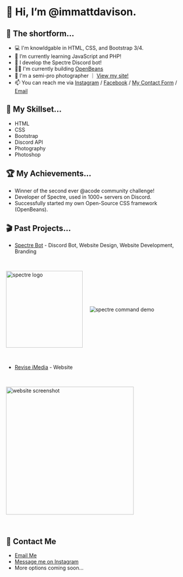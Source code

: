 # 👋 Hi, I’m @immattdavison.

## 📕 The shortform...
- 💻 I'm knowldgable in HTML, CSS, and Bootstrap 3/4.
- 🌱 I’m currently learning JavaScript and PHP!
- 🤖 I develop the Spectre Discord bot!
- 👷‍♂️ I'm currently building [OpenBeans](https://github.com/mjdob/openbeans)
- 📸 I'm a semi-pro photographer &#65372; <a href="https://www.mjdonlineuk.com" target="_blank">View my site!</a>
- 📫 You can reach me via <a href="https://www.instagram.com/mjd.online" target="_blank">Instagram</a> / <a href="https://www.facebook.com/photographymjd" target="_blank">Facebook</a> / <a href="https://www.mjdonlineuk.com/contact-us" target="_blank">My Contact Form</a> / <a href="mailto:matt@spectrebot.net" target="_blank">Email</a>

## 📜 My Skillset...
- HTML 
- CSS
- Bootstrap
- Discord API 
- Photography
- Photoshop

## 🏆 My Achievements...
- Winner of the second ever @acode community challenge!
- Developer of Spectre, used in 1000+ servers on Discord.
- Successfully started my own Open-Source CSS framework (OpenBeans).

## 🎬 Past Projects...
- [Spectre Bot](https://spectrebot.net) - Discord Bot, Website Design, Website Development, Branding
<br>
<p>
  <img src="https://spectrebot.net/asset/id/spectrebotround.png" alt="spectre logo" width="210px" align="center">
  &nbsp;&nbsp;&nbsp;
  <img src="https://spectrebot.net/asset/image/warned.png" alt="spectre command demo" align="center">
</p>
<br>

- <a href="reviseimedia.org.uk">Revise iMedia</a> - Website 
<br>
<p>
  <img src="https://ams02pap001files.storage.live.com/y4mybT-lC_KR07lARJC3jWLoxSby2GtBiUP91mRXeOwvL-agTFmHpxTDl_rv0U7GxTC81OLPBHSYQYSyDloG9N3JS34KqdP6kcfKn8XmOCPAP3ZMAVJ91l0z-LMY_1q6fMqM3LdWoAPCoctvIzayms_dBrxRspHOj5WOwpamiqtOA9Ds-eVI4Z1BCfac0jLQ0si?width=1280&height=800&cropmode=none" alt="website screenshot" width="350px" align="center">
</p>
<br>

## 📧 Contact Me
- <a href="mailto:matt@spectrebot.net">Email Me</a>
- <a href="https://instagram.com/immattdavison">Message me on Instagram</a>
- More options coming soon...

